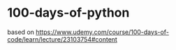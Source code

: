 # 100-days-of-python
based on https://www.udemy.com/course/100-days-of-code/learn/lecture/23103754#content
